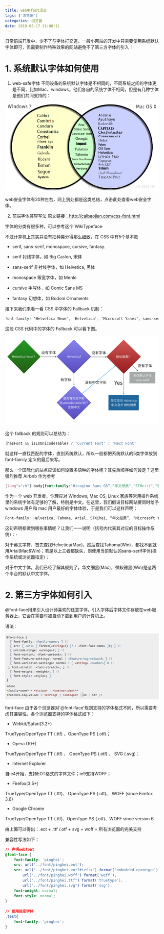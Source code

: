 ```yaml
---
title: web中font漫谈
tags: ['浏览器']
categories: 浏览器
date: 2018-08-17 21:08:11
---
```


日常前端开发中，少不了与字体打交道。一般小网站的开发中只需要使用系统默认字体即可，但需要制作特殊效果的网站避免不了第三方字体的引入！

# 1. 系统默认字体如何使用
1. web-safe字体
不同设备的系统默认字体是不相同的，不同系统之间的字体更是不同，比如Mac、windows，他们各自的系统字体不相同，但是有几种字体是他们共同支持的：

![sys-font](https://raw.githubusercontent.com/aaaaaAndy/picture/main/images/20210129120026.png)

web安全字体有20种左右，网上到处都是这类总结，点击此处查看web安全字体。

2. 前端字体兼容写法
原文链接：<http://caibaojian.com/css-font.html>

字体的分类有很多种，可以参考这个 WikiTypeface·

不过计算机上其实并没有把种类分得那么细致，在 CSS 中有5个基本款

 * serif, sans-serif, monospace, cursive, fantasy.

 * serif 衬线字体，如 Big Caslon, 宋体

 * sans-serif 非衬线字体，如 Helvetica, 黑体

 * monospace 等宽字体，如 Menlo

 * cursive 手写体，如 Comic Sans MS

 * fantasy 幻想体，如 Bodoni Ornaments

接下来我们来看一看 CSS 中字体的 Fallback 机制：

```css
font-family: 'Helvetica Neue', 'Helvetica', 'Microsoft Yahei', sans-serif;
```

这段 CSS 代码中的字体的 Fallback 可以看下图。

![font-comp](https://raw.githubusercontent.com/aaaaaAndy/picture/main/images/20210129120036.png)

这个 fallback 的规则可以总结为：

```javascript
(hasFont && isInUnicodeTable) ? 'Current Font' : 'Next Font'
```
就这样一直找匹配的字体，直到系统默认，所以一般都把系统默认的5类字体放到 font-family 定义的最后来写。

那么一个国际化的站点应该如何设置多语种的字体呢？其先后顺序如何设定？这里强烈推荐 Airbnb 作为参考

```css
[lang^="zh"] body{font-family:"Hiragino Sans GB”,"华文细黑","STHeiti","微软雅黑", "Microsoft YaHei",SimHei,"Helvetica Neue”,Helvetica,Arial, sans-serif !important}
```
作为一个 web 开发者，你理应对 Windows, Mac OS, Linux 家族等常用操作系统里的系统字体有足够的了解，特别是中文。在这里，我们假设目标网站要同时给予 windows 用户和 mac 用户最好的字体体验，于是我们可以这样声明：

```css
Font-family: Helvetica, Tahoma, Arial, STXihei, “华文细黑”, “Microsoft YaHei”, “微软雅黑”, sans-serif
```
这句声明都做到哪些事情呢？让我们一一说明（括号内代表其对应的目标操作系统）：·

对于英文字符，首先查找Helvetica(Mac)，然后查找Tahoma(Win)，都找不到就用Arial(Mac&Win)；若是以上三者都缺失，则使用当前默认的sans-serif字体(操作系统或浏览器指定)；

对于中文字体，我们已经了解其规则了。华文细黑(Mac)，微软雅黑(Win)是这两个平台的默认中文字体。

# 2. 第三方字体如何引入
@font-face用来引入设计师喜欢的任意字体，引入字体后字体文件存放在web服务器上，它会在需要时被自动下载到用户的计算机上。

语法：

![font-import](https://raw.githubusercontent.com/aaaaaAndy/picture/main/images/20210129120048.png)

font-face
由于各个浏览器对'@font-face'规则支持的字体格式不同，所以需要考虑其兼容性。各个浏览器支持的字体格式如下：

* Webkit/Safari(3.2+) 

TrueType/OpenType TT (.ttf) 、OpenType PS (.otf)；

* Opera (10+) 

TrueType/OpenType TT (.ttf) 、 OpenType PS (.otf) 、 SVG (.svg)；

* Internet Explorer 

自ie4开始，支持EOT格式的字体文件；ie9支持WOFF；

* Firefox(3.5+) 

TrueType/OpenType TT (.ttf)、 OpenType PS (.otf)、 WOFF (since Firefox 3.6)

* Google Chrome 

TrueType/OpenType TT (.ttf)、OpenType PS (.otf)、WOFF since version 6

由上面可以得出：.eot + .ttf /.otf + svg + woff = 所有浏览器的完美支持

兼容性写法如下：

```css
// 声明webfont
@font-face {
    font-family: 'pinghei';
    src: url('../font/pinghei.eot');
    src: url("../font/pinghei.eot?#iefix") format('embedded-opentype'),
        url('../font/pinghei.woff') format('woff'),
        url("../font/pinghei.ttf") format('truetype'),
        url("../font/pinghei.svg") format('svg');
    font-weight: normal;
    font-style: normal;
}

// 使用指定字体
.test{
    font-family: 'pinghei';
}

```

<!-- more -->


